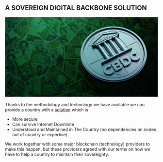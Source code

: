 ## A SOVEREIGN DIGITAL BACKBONE SOLUTION

![](img/cbdcfix.png)  


Thanks to the methodology and technology we have available we can provide a country with a [solution](../ourtown/community_digital_backbone.md) which is 

* More secure
* Can survive Internet Downtime
* Understood and Maintained in The Country (no dependencies on nodes out of country or expertise)

We work together with some major blockchain (technology) providers to make this happen, but these providers agreed with our terms on how we have to help a country to maintain their sovereignty.

